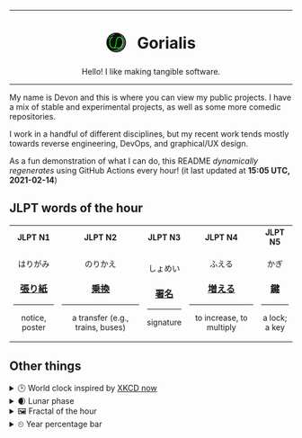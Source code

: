 ***

<h1 align="center">
<sub>
    <img src="readme/resources/avatar.png" height="36">
</sub>
&nbsp;
Gorialis
</h1>
<p align="center">
Hello! I like making tangible software.
</p>

***

My name is Devon and this is where you can view my public projects. I have a mix of stable and experimental projects, as well as some more comedic repositories.

I work in a handful of different disciplines, but my recent work tends mostly towards reverse engineering, DevOps, and graphical/UX design.

As a fun demonstration of what I can do, this README *dynamically regenerates* using GitHub Actions every hour! (it last updated at **15:05 UTC, 2021-02-14**)

<h2>JLPT words of the hour</h2>
<table>
    <tr>
        <th>JLPT N1</th>
        <th>JLPT N2</th>
        <th>JLPT N3</th>
        <th>JLPT N4</th>
        <th>JLPT N5</th>
    </tr>
    <tr>
        <td>
            <p align="center">はりがみ</p>
            <h3 align="center"><b><a href="https://jisho.org/search/%E5%BC%B5%E3%82%8A%E7%B4%99">張り紙</a></b></h3>
            <hr>
            <p align="center">notice,<wbr> poster</p>
        </td>
        <td>
            <p align="center">のりかえ</p>
            <h3 align="center"><b><a href="https://jisho.org/search/%E4%B9%97%E6%8F%9B">乗換</a></b></h3>
            <hr>
            <p align="center">a transfer (e.g.,<wbr> trains,<wbr> buses)</p>
        </td>
        <td>
            <p align="center">しょめい</p>
            <h3 align="center"><b><a href="https://jisho.org/search/%E7%BD%B2%E5%90%8D">署名</a></b></h3>
            <hr>
            <p align="center">signature</p>
        </td>
        <td>
            <p align="center">ふえる</p>
            <h3 align="center"><b><a href="https://jisho.org/search/%E5%A2%97%E3%81%88%E3%82%8B">増える</a></b></h3>
            <hr>
            <p align="center">to increase,<wbr> to multiply</p>
        </td>
        <td>
            <p align="center">かぎ</p>
            <h3 align="center"><b><a href="https://jisho.org/search/%E9%8D%B5">鍵</a></b></h3>
            <hr>
            <p align="center">a lock;<br> a key</p>
        </td>
    </tr>
</table>

<h2>Other things</h2>
<details>
<summary>🕒  World clock inspired by <a href="https://xkcd.com/now">XKCD now</a></summary>

> <img src="generated/now.png" width="512">

</details>
<details>
<summary>🌒 Lunar phase</summary>

The moon is approximately 11.83% through its phase (Waxing Crescent).

</details>
<details>
<summary>&#x1f5bc; Fractal of the hour</summary>

> <img src="generated/fractal.png" width="512">

</details>
<details>
<summary>&#x23f2; Year percentage bar</summary>
<pre><code>2021 [██▁▁▁▁▁▁▁▁▁▁▁▁▁▁▁▁▁▁] 12.23%</code></pre>
</details>
